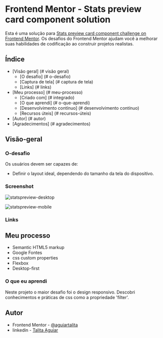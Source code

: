 # Frontend Mentor - Stats preview card component solution

Esta é uma solução para [Stats preview card component challenge on Frontend Mentor](https://www.frontendmentor.io/challenges/stats-preview-card-component-8JqbgoU62). Os desafios do Frontend Mentor ajudam você a melhorar suas habilidades de codificação ao construir projetos realistas.

## Índice

- [Visão geral] (# visão geral)
  - [O desafio] (# o-desafio)
  - [Captura de tela] (# captura de tela)
  - [Links] (# links)
- [Meu processo] (# meu-processo)
  - [Criado com] (# integrado)
  - [O que aprendi] (# o-que-aprendi)
  - [Desenvolvimento contínuo] (# desenvolvimento contínuo)
  - [Recursos úteis] (# recursos-úteis)
- [Autor] (# autor)
- [Agradecimentos] (# agradecimentos)

## Visão-geral 

### O-desafio

Os usuários devem ser capazes de: 
- Definir o layout ideal, dependendo do tamanho da tela do dispositivo. 

### Screenshot
![statspreview-desktop](https://user-images.githubusercontent.com/87323173/132592635-40694b81-6eeb-46dc-9071-3be540bb674c.png)

![statspreview-mobile](https://user-images.githubusercontent.com/87323173/132593967-24a1bb60-1d40-4212-ab9b-9b22b1a44a2f.png)

### Links 

## Meu processo

- Semantic HTML5 markup
- Google Fontes
- css custom properties
- Flexbox
- Desktop-first 

### O que eu aprendi
Neste projeto o maior desafio foi o design responsivo. Descobri conhecimentos e práticas de css como a propriedade 'filter'.

## Autor 

- Frontend Mentor - [@aguiartalita](https://www.frontendmentor.io/profile/aguiartalita)
 - linkedin - [Talita Aguiar](https://www.linkedin.com/in/talita-aguiar/)


